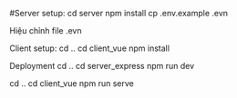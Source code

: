 #Server setup:
cd server
npm install
cp .env.example .evn

Hiệu chỉnh file .evn

Client setup:
cd ..
cd client_vue
npm install

Deployment
cd ..
cd server_express
npm run dev

cd ..
cd client_vue
npm run serve
